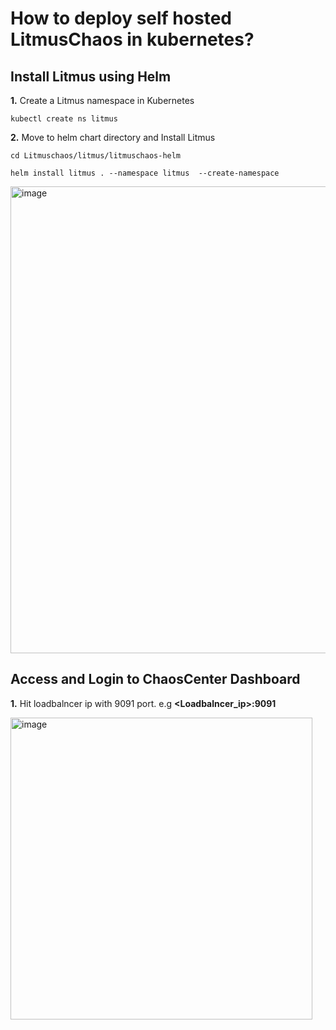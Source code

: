 # How to deploy self hosted LitmusChaos in kubernetes?

## Install Litmus using Helm

**1.**  Create a Litmus namespace in Kubernetes

`kubectl create ns litmus`

**2.** Move to helm chart directory and  Install Litmus

```console
cd Litmuschaos/litmus/litmuschaos-helm

helm install litmus . --namespace litmus  --create-namespace
```

<img width="747" alt="image" src="https://github.com/cloudtechner/chaos-engineering-tools/assets/87966660/a8095c63-f70c-4eb6-ba69-df5429b4c442">

## Access and Login to ChaosCenter Dashboard

**1.** Hit loadbalncer ip with 9091 port. e.g  **<Loadbalncer_ip>:9091**

<img width="483" alt="image" src="https://github.com/cloudtechner/chaos-engineering-tools/assets/87966660/dbc368fb-a752-4d48-95c8-b80aace11080">

